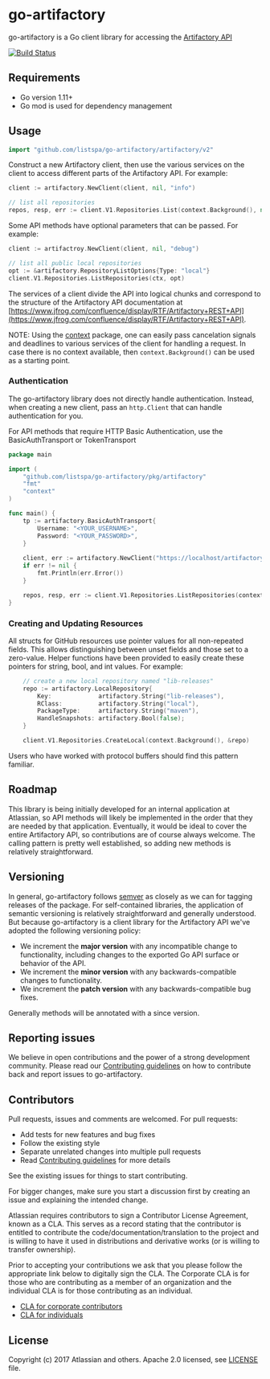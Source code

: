 # go-artifactory #
go-artifactory is a Go client library for accessing the [Artifactory API](https://www.jfrog.com/confluence/display/RTF/Artifactory+REST+API)

[![Build Status](https://travis-ci.org/listspa/go-artifactory.svg?branch=master)](https://travis-ci.org/listspa/go-artifactory)



## Requirements ##
- Go version 1.11+
- Go mod is used for dependency management

## Usage ##
```go
import "github.com/listspa/go-artifactory/artifactory/v2"
```

Construct a new Artifactory client, then use the various services on the client to
access different parts of the Artifactory API. For example:

```go
client := artifactory.NewClient(client, nil, "info")

// list all repositories
repos, resp, err := client.V1.Repositories.List(context.Background(), nil)
```

Some API methods have optional parameters that can be passed. For example:

```go
client := artifactroy.NewClient(client, nil, "debug")

// list all public local repositories
opt := &artifactory.RepositoryListOptions{Type: "local"}
client.V1.Repositories.ListRepositories(ctx, opt)
```

The services of a client divide the API into logical chunks and correspond to
the structure of the Artifactory API documentation at
[https://www.jfrog.com/confluence/display/RTF/Artifactory+REST+API](https://www.jfrog.com/confluence/display/RTF/Artifactory+REST+API).

NOTE: Using the [context](https://godoc.org/context) package, one can easily
pass cancelation signals and deadlines to various services of the client for
handling a request. In case there is no context available, then `context.Background()`
can be used as a starting point.

### Authentication ###

The go-artifactory library does not directly handle authentication. Instead, when
creating a new client, pass an `http.Client` that can handle authentication for
you. 

For API methods that require HTTP Basic Authentication, use the BasicAuthTransport or TokenTransport

```go
package main

import (
	"github.com/listspa/go-artifactory/pkg/artifactory"
	"fmt"
	"context"
)

func main() {
	tp := artifactory.BasicAuthTransport{
		Username: "<YOUR_USERNAME>",
		Password: "<YOUR_PASSWORD>",
	}
	
	client, err := artifactory.NewClient("https://localhost/artifactory", tp.Client())
	if err != nil {
		fmt.Println(err.Error())
	}

	repos, resp, err := client.V1.Repositories.ListRepositories(context.Background(), nil)
}
```

### Creating and Updating Resources ###
All structs for GitHub resources use pointer values for all non-repeated fields.
This allows distinguishing between unset fields and those set to a zero-value.
Helper functions have been provided to easily create these pointers for string,
bool, and int values. For example:

```go
    // create a new local repository named "lib-releases"
    repo := artifactory.LocalRepository{
		Key:             artifactory.String("lib-releases"),
		RClass:          artifactory.String("local"),
		PackageType:     artifactory.String("maven"),
		HandleSnapshots: artifactory.Bool(false);
	}

	client.V1.Repositories.CreateLocal(context.Background(), &repo)
```

Users who have worked with protocol buffers should find this pattern familiar.

## Roadmap ##

This library is being initially developed for an internal application at
Atlassian, so API methods will likely be implemented in the order that they are
needed by that application. Eventually, it would be ideal to cover the entire
Artifactory API, so contributions are of course always welcome. The
calling pattern is pretty well established, so adding new methods is relatively
straightforward.

## Versioning ##

In general, go-artifactory follows [semver](https://semver.org/) as closely as we
can for tagging releases of the package. For self-contained libraries, the
application of semantic versioning is relatively straightforward and generally
understood. But because go-artifactory is a client library for the Artifactory API 
we've adopted the following versioning policy:

* We increment the **major version** with any incompatible change to
	functionality, including changes to the exported Go API surface
	or behavior of the API.
* We increment the **minor version** with any backwards-compatible changes to
	functionality.
* We increment the **patch version** with any backwards-compatible bug fixes.

Generally methods will be annotated with a since version.

## Reporting issues ##

We believe in open contributions and the power of a strong development community. Please read our 
[Contributing guidelines](.github/CONTRIBUTING.md) on how to contribute back and report issues to go-artifactory.

## Contributors ##

Pull requests, issues and comments are welcomed. For pull requests:

* Add tests for new features and bug fixes
* Follow the existing style
* Separate unrelated changes into multiple pull requests
* Read [Contributing guidelines](.github/CONTRIBUTING.md) for more details

See the existing issues for things to start contributing.

For bigger changes, make sure you start a discussion first by creating
an issue and explaining the intended change.

Atlassian requires contributors to sign a Contributor License Agreement,
known as a CLA. This serves as a record stating that the contributor is
entitled to contribute the code/documentation/translation to the project
and is willing to have it used in distributions and derivative works
(or is willing to transfer ownership).

Prior to accepting your contributions we ask that you please follow the appropriate
link below to digitally sign the CLA. The Corporate CLA is for those who are
contributing as a member of an organization and the individual CLA is for
those contributing as an individual.

* [CLA for corporate contributors](https://na2.docusign.net/Member/PowerFormSigning.aspx?PowerFormId=e1c17c66-ca4d-4aab-a953-2c231af4a20b)
* [CLA for individuals](https://na2.docusign.net/Member/PowerFormSigning.aspx?PowerFormId=3f94fbdc-2fbe-46ac-b14c-5d152700ae5d)


## License ##
Copyright (c) 2017 Atlassian and others. Apache 2.0 licensed, see [LICENSE][LICENSE] file.


[CONTRIBUTING]: .github/CONTRIBUTING.md
[LICENSE]: ./LICENSE.txt
